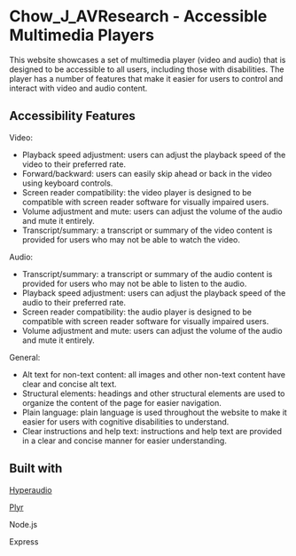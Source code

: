 # Chow_J_AVResearch - Accessible Multimedia Players

This website showcases a set of multimedia player (video and audio) that is designed to be accessible to all users, including those with disabilities. The player has a number of features that make it easier for users to control and interact with video and audio content.

## Accessibility Features

Video:
- Playback speed adjustment: users can adjust the playback speed of the video to their preferred rate.
- Forward/backward: users can easily skip ahead or back in the video using keyboard controls.
- Screen reader compatibility: the video player is designed to be compatible with screen reader software for visually impaired users.
- Volume adjustment and mute: users can adjust the volume of the audio and mute it entirely.
- Transcript/summary: a transcript or summary of the video content is provided for users who may not be able to watch the video.

Audio:
- Transcript/summary: a transcript or summary of the audio content is provided for users who may not be able to listen to the audio.
- Playback speed adjustment: users can adjust the playback speed of the audio to their preferred rate.
- Screen reader compatibility: the audio player is designed to be compatible with screen reader software for visually impaired users.
- Volume adjustment and mute: users can adjust the volume of the audio and mute it entirely.

General:
- Alt text for non-text content: all images and other non-text content have clear and concise alt text.
- Structural elements: headings and other structural elements are used to organize the content of the page for easier navigation.
- Plain language: plain language is used throughout the website to make it easier for users with cognitive disabilities to understand.
- Clear instructions and help text: instructions and help text are provided in a clear and concise manner for easier understanding.
  
## Built with

[Hyperaudio](https://github.com/hyperaudio/hyperaudio-lite) 

[Plyr](https://github.com/sampotts/plyr)

Node.js

Express 

